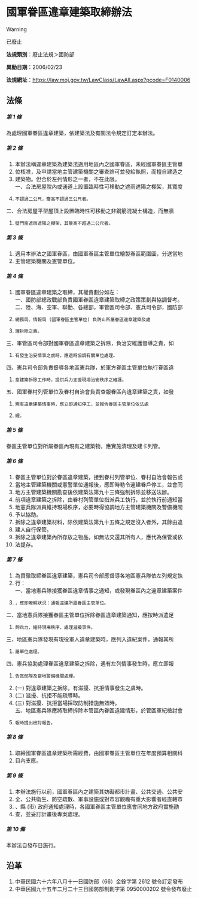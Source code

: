 # 國軍眷區違章建築取締辦法


> [!WARNING]
> 已廢止


**法規類別**：廢止法規＞國防部

**異動日期**：2006/02/23  

**法規網址**：https://law.moj.gov.tw/LawClass/LawAll.aspx?pcode=F0140006



## 法條
##### 第 1 條
為處理國軍眷區違章建築，依建築法及有關法令規定訂定本辦法。

##### 第 2 條
1. 本辦法稱違章建築為建築法適用地區內之國軍眷區，未經國軍眷區主管單
1. 位核准，及申請當地主管建築機關之審查許可並發給執照，而擅自建造之
1. 建築物。但合於左列情形之一者，不在此限。  
一、合法房屋院內或通道上設置臨時性可移動之遮雨遮陽之棚架，其寬度
1.     不超過二公尺，簷高不超過三公尺者。  
二、合法房屋平型屋頂上設置臨時性可移動之非鋼筋混凝土構造，而無牆
1.     壁門窗遮雨遮陽之棚架，其簷高不超過二公尺者。

##### 第 3 條
1. 適用本辦法之國軍眷區，由國軍眷區主管單位繪製眷區範圍圖，分送當地
1. 主管建築機關及憲警單位。

##### 第 4 條
1. 國軍眷區違章建築之取締，其權責劃分如左：  
一、國防部總政戰部負責國軍眷區違章建築取締之政策策劃與協調督考。  
二、陸、海、空軍、聯勤、各總部，軍管區司令部、憲兵司令部，國防部
1.     總務局、情報局 (國軍眷區主管單位) 負防止所屬眷區違章建築及處
1.     理拆除之責。  
三、軍管區司令部對國軍眷區違章建築之拆除，負治安維護督導之責，如
1.     有發生治安情事之虞時，應適時協調有關單位處理。  
四、憲兵司令部負責督導各地區憲兵隊，於軍方眷區主管單位執行眷區違
1.     章建築拆除工作時，提供兵力支援現場治安秩序之維護。  
五、國軍眷村列管單位及眷村自治會負責查報眷區內違章建築之責，如發
1.     現有違章建築情事時，應立即通知停工，並報告眷區主管單位依法處
1.     理。

##### 第 5 條
眷區主管單位對所屬眷區內現有之建築物，應實施清理及建卡列管。

##### 第 6 條
1. 眷區主管單位對於眷區違章建築，接到眷村列管單位、眷村自治會報告或
1. 當地主管建築機關或憲警單位通報後，應即時勒令違建眷戶停工，並會同
1. 地方主管建築機關勘查後依建築法第九十三條強制拆除並移送法辦。
1. 前項違章建築之拆除，由眷村列管單位指派兵工執行，並於執行前通知當
1. 地憲兵隊派員維持現場秩序，必要時得協調地方主管建築機關及警備機關
1. 予以協助。
1. 拆除之違章建築材料，除依建築法第九十五條之規定沒入者外，其餘由違
1. 建人自行保管。
1. 拆除之違章建築內所存放之物品，如無法交還其所有人，應代為保管或依
1. 法提存。

##### 第 7 條
1. 為貫徹取締眷區違章建築，憲兵司令部應督導各地區憲兵隊依左列規定執
1. 行：  
一、當地憲兵隊接獲眷區違章情事之通知，或發現眷區內之違章建築案件
1.     ，應即瞭解狀況：通報違建所屬眷區主管單位。  
二、當地憲兵隊接獲眷區主管單位拆除眷區違章建築通知，應按時派遣足
1.     夠兵力，維持現場秩序，處理滋擾事件。  
三、地區憲兵隊發現有現役軍人違章建築時，應列入違紀案件，通報其所
1.     屬單位處理。  
四、憲兵協助處理眷區違章建築之拆除，遇有左列情事發生時，應立即報
1.     告其部隊及當地警備機關處理。
1.  (一) 對違章建築之拆除，有滋擾、抗拒情事發生之虞時。
1.  (二) 滋擾、抗拒不能疏導時。
1.  (三) 對滋擾、抗拒當場採取防制措施無效時。  
五、地區憲兵隊應將取締拆除本管區內眷區違建情形，於管區軍紀檢討會
1.     報時提出檢討報告。

##### 第 8 條
1. 取締國軍眷區違章建築所需經費，由國軍眷區主管單位在年度預算相關科
1. 目內支應。

##### 第 9 條
1. 本辦法施行以前，國軍眷區內之建築其妨礙都市計畫、公共交通、公共安
1. 全、公共衛生、防空疏散、軍事設施或對市容觀瞻有重大影響者經直轄市
1. 、縣 (市) 政府通知處理時，各國軍眷區主管單位應會同地方政府實施勘
1. 查，並妥訂計畫後專案處理。

##### 第 10 條
本辦法自發布日施行。

## 沿革
1. 中華民國六十六年八月十一日國防部（66）金銓字第 2612 號令訂定發布
1. 中華民國九十五年二月二十三日國防部制創字第 0950000202 號令發布廢止
